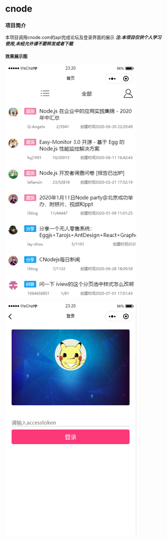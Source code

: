 # cnode

### 项目简介

本项目调用cnode.com的api完成论坛及登录界面的展示
***注:本项目仅供个人学习使用,未经允许请不要转发或者下载***
#### 效果展示图

![首页](https://github.com/jingdomaaa/cnode/blob/master/%E9%A6%96%E9%A1%B5.png?raw=true)

![登录](https://github.com/jingdomaaa/cnode/blob/master/%E7%99%BB%E5%BD%95.png?raw=true)
